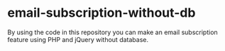 # email-subscription-without-db
By using the code in this repository you can make an email subscription feature using PHP and jQuery without database.
